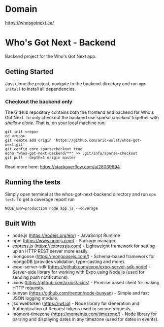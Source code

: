# Domain
https://whosgotnext.ca/

# Who's Got Next - Backend

Backend project for the Who's Got Next app.

## Getting Started

Just clone the project, navigate to the backend-directory and run `npm install` to install all dependencies.

### Checkout the backend only

The GitHub repository contains both the frontend and backend for Who's Got Next. To only checkout the backend use *sparse checkout* together with *shallow clone*. That is, on your local machine run:
```
git init <repo>
cd <repo>
git remote add origin 'https://github.com/aric-wolst/whos-got-next.git'
git config core.sparsecheckout true
echo "whos-got-next-backend/**" >> .git/info/sparse-checkout
git pull --depth=1 origin master
```

Read more here: https://stackoverflow.com/a/28039894.

## Running the tests
Simply open terminal at the whos-got-next-backend directory and run `npm test`. To get a coverage report run
```
NODE_ENV=production node app.js --coverage
```

## Built With

* node.js (https://nodejs.org/en/) - JavaScript Runtime
* npm (https://www.npmjs.com) - Package manager.
* express.js (https://expressjs.com) - Lightweight framework for setting up an HTTP REST server more easily.
* mongoose (https://mongoosejs.com/) - Schema-based framework for mongoDB (provides validation, type-casting and more).
* expo-server-sdk (https://github.com/expo/expo-server-sdk-node) - Server-side library for working with Expo using Node.js (used for sending push notifications).
* axios (https://github.com/axios/axios) - Promise based client for making HTTP requests.
* bunyan (https://github.com/trentm/node-bunyan) -  Simple and fast JSON logging module.
* jsonwebtoken (https://jwt.io) - Node library for Generation and Authentication of Request tokens used to secure requests.
* moment-timezone (https://momentjs.com/timezone/) - Node library for parsing and displaying dates in any timezone (used for dates in events).